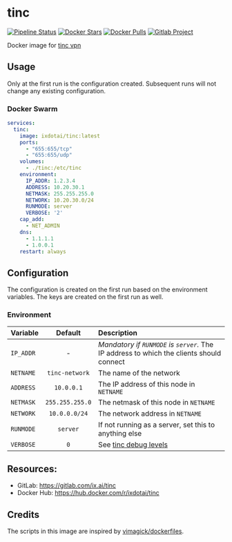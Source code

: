 # tinc

[![Pipeline Status](https://gitlab.com/ix.ai/tinc/badges/master/pipeline.svg)](https://gitlab.com/ix.ai/tinc/)
[![Docker Stars](https://img.shields.io/docker/stars/ixdotai/tinc.svg)](https://hub.docker.com/r/ixdotai/tinc/)
[![Docker Pulls](https://img.shields.io/docker/pulls/ixdotai/tinc.svg)](https://hub.docker.com/r/ixdotai/tinc/)
[![Gitlab Project](https://img.shields.io/badge/GitLab-Project-554488.svg)](https://gitlab.com/ix.ai/tinc/)


Docker image for [tinc vpn](https://www.tinc-vpn.org/)

## Usage

Only at the first run is the configuration created. Subsequent runs will not change any existing configuration.

### Docker Swarm
```yml
services:
  tinc:
    image: ixdotai/tinc:latest
    ports:
      - "655:655/tcp"
      - "655:655/udp"
    volumes:
      - ./tinc:/etc/tinc
    environment:
      IP_ADDR: 1.2.3.4
      ADDRESS: 10.20.30.1
      NETMASK: 255.255.255.0
      NETWORK: 10.20.30.0/24
      RUNMODE: server
      VERBOSE: '2'
    cap_add:
      - NET_ADMIN
    dns:
      - 1.1.1.1
      - 1.0.0.1
    restart: always
```

## Configuration

The configuration is created on the first run based on the environment variables. The keys are created on the first run as well.

### Environment

| **Variable**  | **Default**     | **Description**                                                                          |
|:--------------|:---------------:|:-----------------------------------------------------------------------------------------|
| `IP_ADDR`     | -               | *Mandatory if `RUNMODE` is `server`.* The IP address to which the clients should connect |
| `NETNAME`     | `tinc-network`  | The name of the network |
| `ADDRESS`     | `10.0.0.1`      | The IP address of this node in `NETNAME` |
| `NETMASK`     | `255.255.255.0` | The netmask of this node in `NETNAME` |
| `NETWORK`     | `10.0.0.0/24`   | The network address in `NETNAME` |
| `RUNMODE`     | `server`        | If not running as a server, set this to anything else |
| `VERBOSE`     | `0`             | See [tinc debug levels](https://www.tinc-vpn.org/documentation/Debug-levels.html) |

## Resources:
* GitLab: https://gitlab.com/ix.ai/tinc
* Docker Hub: https://hub.docker.com/r/ixdotai/tinc

## Credits
The scripts in this image are inspired by [vimagick/dockerfiles](https://github.com/vimagick/dockerfiles/tree/master/tinc).
